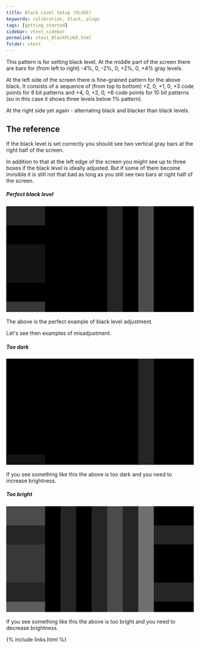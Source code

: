 ```yaml
---
title: Black Level Setup (PLUGE)
keywords: calibration, black, pluge
tags: [getting_started]
sidebar: vtest_sidebar
permalink: vtest_BlackPLUGE.html
folder: vtest
---
```


This pattern is for setting black level.
At the middle part of the screen there are bars for (from left to right) -4%, 0, -2%, 0, +2%, 0, +4% gray levels.

At the left side of the screen there is fine-grained pattern for the above black.
It consists of a sequence of (from top to bottom) +2, 0, +1, 0, +3 code points for 8 bit patterns and +4, 0, +2, 0, +6 code points for 10 bit patterns (so in this case it shows three levels below 1% pattern).

At the right side yet again - alternating black and blacker than black levels.

## The reference

If the black level is set correctly you should see two vertical gray bars at the right half of the screen.

In addition to that at the left edge of the screen you might see up to three boxes if the black level is ideally adjusted.
But if some of them become invisible it is still not that bad as long as you still see two bars at right half of the screen.

##### Perfect black level
![10bit](images/vtest/BlackPLUGE.png)

The above is the perfect example of black level adjustment.

Let's see then examples of misadjustment.

##### Too dark
![10bit](images/vtest/BlackPLUGEdark.png)

If you see something like this the above is too dark and you need to increase brightness.

##### Too bright
![10bit](images/vtest/BlackPLUGEbright.png)

If you see something like this the above is too bright and you need to decrease brightness.

{% include links.html %}
